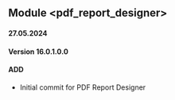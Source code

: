 ## Module <pdf_report_designer>
#### 27.05.2024
#### Version 16.0.1.0.0
#### ADD
- Initial commit for PDF Report Designer
